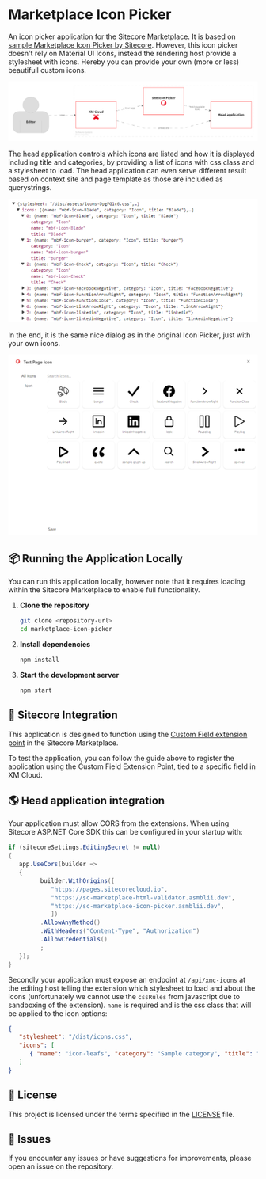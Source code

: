 # Marketplace Icon Picker

An icon picker application for the Sitecore Marketplace. It is based on [sample Marketplace Icon Picker by Sitecore](https://github.com/Sitecore/marketplace-icon-picker). However, this icon picker doesn't rely on Material UI Icons, instead the rendering host provide a stylesheet with icons. Hereby you can provide your own (more or less) beautifull custom icons.

![Containers dialog](doc/containers.png)

The head application controls which icons are listed and how it is displayed including title and categories, by providing a list of icons with css class and a stylesheet to load. The head application can even serve different result based on context site and page template as those are included as querystrings.

![Head application response to manage icons available](doc/site-icon-definition.png)

In the end, it is the same nice dialog as in the original Icon Picker, just with your own icons.

![Icon Picker Dialog](doc/icon-picker-dialog.png)


## 📦 Running the Application Locally

You can run this application locally, however note that it requires loading within the Sitecore Marketplace to enable full functionality.

1. **Clone the repository**
   ```bash
   git clone <repository-url>
   cd marketplace-icon-picker
   ```

2. **Install dependencies**
   ```bash
   npm install
   ```

3. **Start the development server**
   ```bash
   npm start
   ```

## 🔗 Sitecore Integration

This application is designed to function using the [Custom Field extension point](https://doc.sitecore.com/mp/en/developers/marketplace/page-builder-custom-fields.html) in the Sitecore Marketplace.

To test the application, you can follow the guide above to register the application using the Custom Field Extension Point, tied to a specific field in XM Cloud.

## 🌎 Head application integration

Your application must allow CORS from the extensions. When using Sitecore ASP.NET Core SDK this can be configured in your startup with:

```csharp
if (sitecoreSettings.EditingSecret != null)
{
   app.UseCors(builder =>
   {
         builder.WithOrigins([
            "https://pages.sitecorecloud.io",
            "https://sc-marketplace-html-validator.asmblii.dev",
            "https://sc-marketplace-icon-picker.asmblii.dev",
            ])
         .AllowAnyMethod()
         .WithHeaders("Content-Type", "Authorization")
         .AllowCredentials()
         ;
   });
}
```

Secondly your application must expose an endpoint at `/api/xmc-icons` at the editing host telling the extension which stylesheet to load and about the icons (unfortunately we cannot use the `cssRules` from javascript due to  sandboxing of the extension). `name` is required and is the css class that will be applied to the icon options:

```json
{
   "stylesheet": "/dist/icons.css",
   "icons": [
      { "name": "icon-leafs", "category": "Sample category", "title": "Leafs" }
   ]
}
```

## 📝 License

This project is licensed under the terms specified in the [LICENSE](LICENSE) file.

## 🐛 Issues

If you encounter any issues or have suggestions for improvements, please open an issue on the repository.

